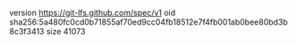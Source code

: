 version https://git-lfs.github.com/spec/v1
oid sha256:5a480fc0cd0b71855af70ed9cc04fb18512e7f4fb001ab0bee80bd3b8c3f3413
size 41073
